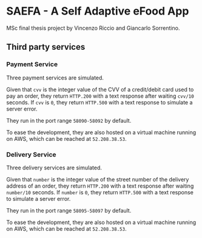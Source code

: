 # SAEFA - A Self Adaptive eFood App
MSc final thesis project by Vincenzo Riccio and Giancarlo Sorrentino.

## Third party services

### Payment Service
Three payment services are simulated. 

Given that `cvv` is the integer value of the CVV of a credit/debit card used to pay an order, they return `HTTP.200` with a text response after waiting `cvv/10` seconds.
If `cvv` is `0`, they return `HTTP.500` with a text response to simulate a server error.

They run in the port range `58090-58092` by default.

To ease the development, they are also hosted on a virtual machine running on AWS, which can be reached at `52.208.38.53`.


### Delivery Service
Three delivery services are simulated. 

Given that `number` is the integer value of the street number of the delivery address of an order, they return `HTTP.200` with a text response after waiting `number/10` seconds.
If `number` is `0`, they return `HTTP.500` with a text response to simulate a server error.

They run in the port range `58095-58097` by default.

To ease the development, they are also hosted on a virtual machine running on AWS, which can be reached at `52.208.38.53`.